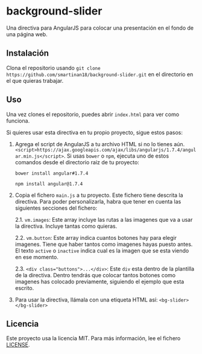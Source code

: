 # background-slider

Una directiva para AngularJS para colocar una presentación en el fondo de una página web.

## Instalación

Clona el repositorio usando `git clone https://github.com/smartinan18/background-slider.git` en el directorio en el que quieras trabajar.

## Uso

Una vez clones el repositorio, puedes abrir `index.html` para ver como funciona.

Si quieres usar esta directiva en tu propio proyecto, sigue estos pasos:

1. Agrega el script de AngularJS a tu archivo HTML si no lo tienes aún. `<script>https://ajax.googleapis.com/ajax/libs/angularjs/1.7.4/angular.min.js</script>`. Si usas `bower` o `npm`, ejecuta uno de estos comandos desde el directorio raiz de tu proyecto:

   `bower install angular#1.7.4`

   `npm install angular@1.7.4`

2. Copia el fichero `main.js` a tu proyecto. Este fichero tiene descrita la directiva. Para poder personalizarla, habra que tener en cuenta las siguientes secciones del fichero:

    2.1. `vm.images`: Este array incluye las rutas a las imagenes que va a usar la directiva. Incluye tantas como quieras.

    2.2. `vm.button`: Este array indica cuantos botones hay para elegir imagenes. Tiene que haber tantos como imagenes hayas puesto antes. El texto `active` o `inactive` indica cual es la imagen que se esta viendo en ese momento.

    2.3. `<div class="buttons">...</div>`: Este `div` esta dentro de la plantilla de la directiva. Dentro tendrás que colocar tantos botones como imagenes has colocado previamente, siguiendo el ejemplo que esta escrito.

3. Para usar la directiva, llámala con una etiqueta HTML así: `<bg-slider></bg-slider>`

## Licencia

Este proyecto usa la licencia MIT. Para más información, lee el fichero [LICENSE](LICENSE).